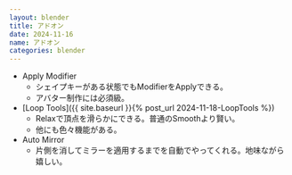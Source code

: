 ```yaml
---
layout: blender
title: アドオン
date: 2024-11-16
name: アドオン
categories: blender
---
```


- Apply Modifier
    - シェイプキーがある状態でもModifierをApplyできる。
    - アバター制作には必須級。
- [Loop Tools]({{ site.baseurl }}{% post_url 2024-11-18-LoopTools %})
    - Relaxで頂点を滑らかにできる。普通のSmoothより賢い。
    - 他にも色々機能がある。
- Auto Mirror
    - 片側を消してミラーを適用するまでを自動でやってくれる。地味ながら嬉しい。
